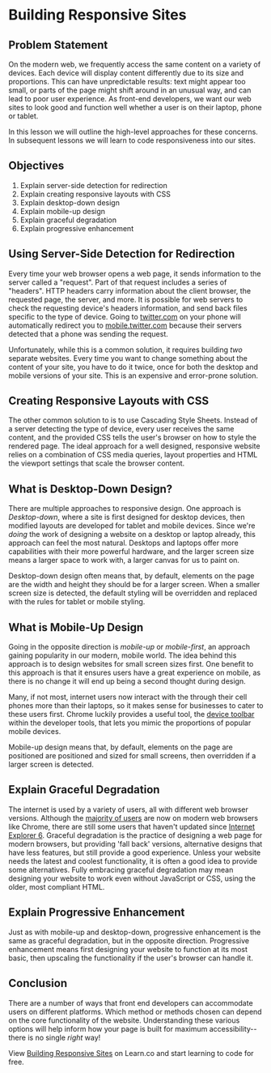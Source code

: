 # Building Responsive Sites

## Problem Statement

On the modern web, we frequently access the same content on a variety of
devices. Each device will display content differently due to its size
and proportions. This can have unpredictable results: text might appear
too small, or parts of the page might shift around in an unusual way,
and can lead to poor user experience. As front-end developers, we want our 
web sites to look good and function well whether a user is on 
their laptop, phone or tablet.

In this lesson we will outline the high-level approaches for these concerns.
In subsequent lessons we will learn to code responsiveness into our sites.

## Objectives

1. Explain server-side detection for redirection
2. Explain creating responsive layouts with CSS
3. Explain desktop-down design
4. Explain mobile-up design
5. Explain graceful degradation
6. Explain progressive enhancement

## Using Server-Side Detection for Redirection

Every time your web browser opens a web page, it sends information to the server
called a "request". Part of that request includes a series of "headers". HTTP 
headers carry information about the client browser, the requested page, the server, 
and more. It is possible for web servers to check the requesting device's headers 
information, and send back files specific to the type of device. Going to
[twitter.com](twitter.com) on your phone will automatically redirect you to
[mobile.twitter.com](mobile.twitter.com) because their servers detected that a
phone was sending the request.

Unfortunately, while this is a common solution, it requires building _two_
separate websites. Every time you want to change something about the content
of your site, you have to do it twice, once for both the desktop and mobile
versions of your site. This is an expensive and error-prone solution.

## Creating Responsive Layouts with CSS

The other common solution to is to use Cascading Style Sheets.  Instead of a
server detecting the type of device, every user receives the same content,
and the provided CSS tells the user's browser on how to style the rendered page. 
The ideal approach for a well designed, responsive website relies on a combination
of CSS media  queries, layout properties and HTML the viewport settings that 
scale the browser content. 

## What is Desktop-Down Design?

There are multiple approaches to responsive design.  One approach is
_Desktop-down_, where a site is first designed for desktop devices, then
modified layouts are developed for tablet and mobile devices. Since we're
_doing_ the work of designing a website on a desktop or laptop already, this
approach can feel the most natural.  Desktops and laptops offer more
capabilities with their more powerful hardware, and the larger screen size means
a larger space to work with, a larger canvas for us to paint on.

Desktop-down design often means that, by default, elements on the page are the
width and height they should be for a larger screen.  When a smaller screen size
is detected, the default styling will be overridden and replaced with the rules
for tablet or mobile styling.

## What is Mobile-Up Design

Going in the opposite direction is _mobile-up_ or _mobile-first_, an approach gaining popularity in
our modern, mobile world. The idea behind this approach is to design websites
for small screen sizes first. One benefit to this approach is that it ensures
users have a great experience on mobile, as there is no change it will end up
being a second thought during design.

Many, if not most, internet users now interact with the through their cell
phones more than their laptops, so it makes sense for businesses to cater to
these users first.  Chrome luckily provides a useful tool, the [device
toolbar](https://developers.google.com/web/tools/chrome-devtools/device-mode/emulate-mobile-viewports)
within the developer tools, that lets you mimic the proportions of popular
mobile devices.

Mobile-up design means that, by default, elements on the page are positioned are
positioned and sized for small screens, then overridden if a larger screen is
detected.

## Explain Graceful Degradation

The internet is used by a variety of users, all with different web browser
versions.  Although the [majority of
users](https://www.w3schools.com/browsers/default.asp) are now on modern web
browsers like Chrome, there are still some users that haven't updated since
[Internet Explorer
6](https://developer.microsoft.com/en-us/microsoft-edge/ie6countdown/#).
Graceful degradation is the practice of designing a web page for modern
browsers, but providing 'fall back' versions, alternative designs that have less
features, but still provide a good experience. Unless your website needs the
latest and coolest functionality, it is often a good idea to provide some
alternatives.  Fully embracing graceful degradation may mean designing your
website to work even without JavaScript or CSS, using the older, most compliant
HTML.

## Explain Progressive Enhancement

Just as with mobile-up and desktop-down, progressive enhancement is
the same as graceful degradation, but in the opposite direction.  Progressive
enhancement means first designing your website to function at its most basic,
then upscaling the functionality if the user's browser can handle it.


## Conclusion
There are a number of ways that front end developers can accommodate users
on different platforms. Which method or methods chosen can depend on the 
core functionality of the website. Understanding these various options will
help inform how your page is built for maximum accessibility--there is no 
single _right_ way!

<p data-visibility='hidden'>View <a href='https://learn.co/lessons/building-responsive-sites' title='Building Responsive Sites'>Building Responsive Sites</a> on Learn.co and start learning to code for free.</p>

